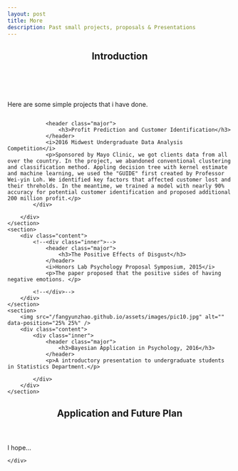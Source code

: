 ```yaml
---
layout: post
title: More
description: Past small projects, proposals & Presentations
---
```


<!-- Main -->
<div id="main">

<!-- One -->
<section id="one">
	      <div class="inner">
		          <header class="major">
			                <h2>Introduction</h2>
		          </header>
		          <p>Here are some simple projects that i have done. </p>
	      </div>
</section>

<!-- Two -->
<section id="two" class="spotlights">
	<section>
		<img src="/fangyunzhao.github.io/assets/images/mudac.jpg" alt="" data-position="center center" />
		<div class="content">
			<div class="inner">
				
				<header class="major">
					<h3>Profit Prediction and Customer Identification</h3>
				</header>
				<i>2016 Midwest Undergraduate Data Analysis Competition</i>
				<p>Sponsored by Mayo Clinic, we got clients data from all over the country. In the project, we abandoned conventional clustering and classification method. Appling decision tree with kernel estimate and machine learning, we used the "GUIDE" first created by Professor Wei-yin Loh. We identified key factors that affected customer lost and their threholds. In the meantime, we trained a model with nearly 90% accuracy for potential customer identification and proposed additional 200 million profit.</p>
			</div>
			
		</div>
	</section>
	<section>
		<div class="content">
			<!--<div class="inner">-->
				<header class="major">
					<h3>The Positive Effects of Disgust</h3>
				</header>
				<i>Honors Lab Psychology Proposal Symposium, 2015</i>
				<p>The paper proposed that the positive sides of having negative emotions. </p>

			<!--</div>-->
		</div>
	</section>
	<section>
		<img src="/fangyunzhao.github.io/assets/images/pic10.jpg" alt="" data-position="25% 25%" />
		<div class="content">
			<div class="inner">
				<header class="major">
					<h3>Bayesian Application in Psychology, 2016</h3>
				</header>
				<p>A introductory presentation to undergraduate students in Statistics Department.</p>

			</div>
		</div>
	</section>
</section>

<!-- Three -->
<section id="three">
	<div class="inner">
		<header class="major">
			<h2>Application and Future Plan</h2>
		</header>
		<p>I hope...</p>

	</div>
</section>

</div>

